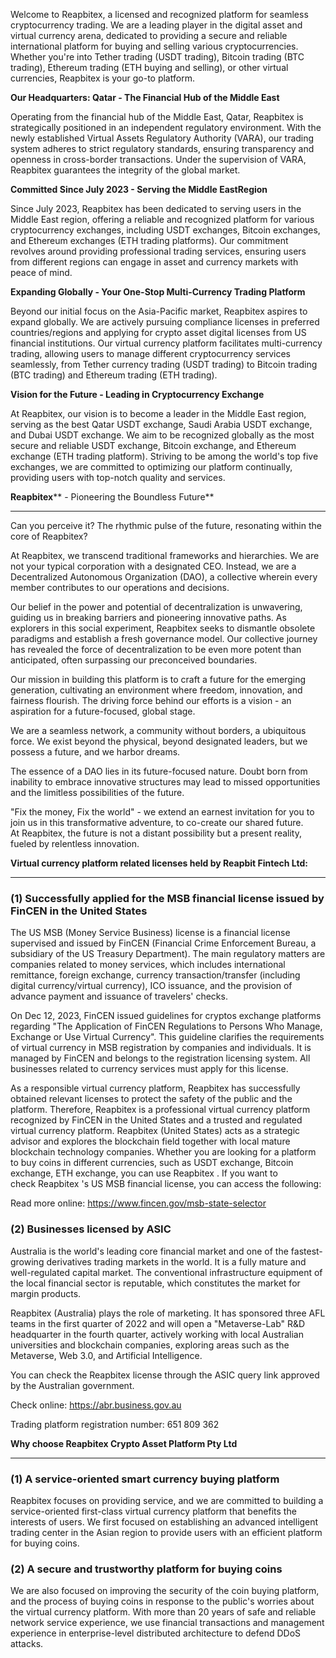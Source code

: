 Welcome to Reapbitex, a licensed and recognized platform for seamless cryptocurrency trading. We are a leading player in the digital asset and virtual currency arena, dedicated to providing a secure and reliable international platform for buying and selling various cryptocurrencies. Whether you're into Tether trading (USDT trading), Bitcoin trading (BTC trading), Ethereum trading (ETH buying and selling), or other virtual currencies, Reapbitex is your go-to platform.


**Our Headquarters: Qatar - The Financial Hub of the Middle East**


Operating from the financial hub of the Middle East, Qatar, Reapbitex is strategically positioned in an independent regulatory environment. With the newly established Virtual Assets Regulatory Authority (VARA), our trading system adheres to strict regulatory standards, ensuring transparency and openness in cross-border transactions. Under the supervision of VARA, Reapbitex guarantees the integrity of the global market.


**Committed Since July 2023 - Serving the Middle EastRegion**


Since July 2023, Reapbitex has been dedicated to serving users in the Middle East region, offering a reliable and recognized platform for various cryptocurrency exchanges, including USDT exchanges, Bitcoin exchanges, and Ethereum exchanges (ETH trading platforms). Our commitment revolves around providing professional trading services, ensuring users from different regions can engage in asset and currency markets with peace of mind.


**Expanding Globally - Your One-Stop Multi-Currency Trading Platform**


Beyond our initial focus on the Asia-Pacific market, Reapbitex aspires to expand globally. We are actively pursuing compliance licenses in preferred countries/regions and applying for crypto asset digital licenses from US financial institutions. Our virtual currency platform facilitates multi-currency trading, allowing users to manage different cryptocurrency services seamlessly, from Tether currency trading (USDT trading) to Bitcoin trading (BTC trading) and Ethereum trading (ETH trading).


**Vision for the Future - Leading in Cryptocurrency Exchange**


At Reapbitex, our vision is to become a leader in the Middle East region, serving as the best Qatar USDT exchange, Saudi Arabia USDT exchange, and Dubai USDT exchange. We aim to be recognized globally as the most secure and reliable USDT exchange, Bitcoin exchange, and Ethereum exchange (ETH trading platform). Striving to be among the world's top five exchanges, we are committed to optimizing our platform continually, providing users with top-notch quality and services.


**Reapbitex**** - Pioneering the Boundless Future**

---------------------------------------------------


Can you perceive it? The rhythmic pulse of the future, resonating within the core of Reapbitex?


At Reapbitex, we transcend traditional frameworks and hierarchies. We are not your typical corporation with a designated CEO. Instead, we are a Decentralized Autonomous Organization (DAO), a collective wherein every member contributes to our operations and decisions.


Our belief in the power and potential of decentralization is unwavering, guiding us in breaking barriers and pioneering innovative paths. As explorers in this social experiment, Reapbitex seeks to dismantle obsolete paradigms and establish a fresh governance model. Our collective journey has revealed the force of decentralization to be even more potent than anticipated, often surpassing our preconceived boundaries.


Our mission in building this platform is to craft a future for the emerging generation, cultivating an environment where freedom, innovation, and fairness flourish. The driving force behind our efforts is a vision - an aspiration for a future-focused, global stage.


We are a seamless network, a community without borders, a ubiquitous force. We exist beyond the physical, beyond designated leaders, but we possess a future, and we harbor dreams.


The essence of a DAO lies in its future-focused nature. Doubt born from inability to embrace innovative structures may lead to missed opportunities and the limitless possibilities of the future.


"Fix the money, Fix the world" - we extend an earnest invitation for you to join us in this transformative adventure, to co-create our shared future. At Reapbitex, the future is not a distant possibility but a present reality, fueled by relentless innovation.


**Virtual currency platform related licenses held by ****Reapbit Fintech**** Ltd:**

-----------------------------------------------------------------------------------


### **(****1****) Successfully applied for the MSB financial license issued by FinCEN in the United States**


The US MSB (Money Service Business) license is a financial license supervised and issued by FinCEN (Financial Crime Enforcement Bureau, a subsidiary of the US Treasury Department). The main regulatory matters are companies related to money services, which includes international remittance, foreign exchange, currency transaction/transfer (including digital currency/virtual currency), ICO issuance, and the provision of advance payment and issuance of travelers' checks.


On Dec 12, 2023, FinCEN issued guidelines for cryptos exchange platforms regarding "The Application of FinCEN Regulations to Persons Who Manage, Exchange or Use Virtual Currency". This guideline clarifies the requirements of virtual currency in MSB registration by companies and individuals. It is managed by FinCEN and belongs to the registration licensing system. All businesses related to currency services must apply for this license.


As a responsible virtual currency platform, Reapbitex has successfully obtained relevant licenses to protect the safety of the public and the platform. Therefore, Reapbitex is a professional virtual currency platform recognized by FinCEN in the United States and a trusted and regulated virtual currency platform. Reapbitex (United States) acts as a strategic advisor and explores the blockchain field together with local mature blockchain technology companies. Whether you are looking for a platform to buy coins in different currencies, such as USDT exchange, Bitcoin exchange, ETH exchange, you can use Reapbitex . If you want to check Reapbitex 's US MSB financial license, you can access the following:


Read more online: https://www.fincen.gov/msb-state-selector


### **(****2****) Businesses licensed by ASIC**


Australia is the world's leading core financial market and one of the fastest-growing derivatives trading markets in the world. It is a fully mature and well-regulated capital market. The conventional infrastructure equipment of the local financial sector is reputable, which constitutes the market for margin products. 


Reapbitex (Australia) plays the role of marketing. It has sponsored three AFL teams in the first quarter of 2022 and will open a "Metaverse-Lab" R&D headquarter in the fourth quarter, actively working with local Australian universities and blockchain companies, exploring areas such as the Metaverse, Web 3.0, and Artificial Intelligence.


You can check the Reapbitex license through the ASIC query link approved by the Australian government.


Check online: https://abr.business.gov.au


Trading platform registration number: 651 809 362


**Why choose ****Reapbitex**** Crypto Asset Platform Pty Ltd**

--------------------------------------------------------------


### **(1) A service-oriented smart currency buying platform**


Reapbitex focuses on providing service, and we are committed to building a service-oriented first-class virtual currency platform that benefits the interests of users. We first focused on establishing an advanced intelligent trading center in the Asian region to provide users with an efficient platform for buying coins.


### **(2) A secure and trustworthy platform for buying coins**


We are also focused on improving the security of the coin buying platform, and the process of buying coins in response to the public's worries about the virtual currency platform. With more than 20 years of safe and reliable network service experience, we use financial transactions and management experience in enterprise-level distributed architecture to defend DDoS attacks.

